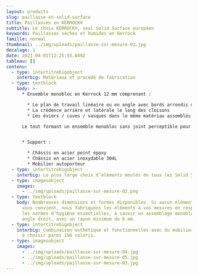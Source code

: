 ```yaml
---
layout: produits
slug: paillasse-en-solid-surface
title: Paillasses en KERROCK®
subtitle: Le choix KERROCK®, seul Solid Surface européen
keywords: Paillasses sèches et humides en Kerrock
famille: normal
thumbnail: ../img/uploads/paillasse-sur-mesure-01.jpg
decalage: 1
date: 2021-04-01T12:25:55.049Z
tableau: []
contenu:
  - type: intertitrebigobject
    interbig: Matériaux et procédé de fabrication
  - type: textblock
    body: >-
      * Ensemble monobloc en Kerrock 12 mm comprenant :

        * Le plan de travail linéaire ou en angle avec bords arrondis ou droits
        * La crédence arrière et latérale le long des cloisons
        * Les éviers / cuves / vasques dans le même matériau assemblés par polymérisation

      Le tout formant un ensemble monobloc sans joint perceptible pour des environnements exigeants.


      * Support :  

        * Châssis en acier peint époxy
        * Châssis en acier inoxydable 304L
        * Mobilier autoporteur
  - type: intertitrebigobject
    interbig: Le plus large choix d’éléments moulés de tous les Solid Surface existants
  - type: imagesobject
    images:
      - ../img/uploads/paillasse-sur-mesure-02.png
  - type: textblock
    body: Nombreuses dimensions et formes disponibles. Si aucun élément standard ne
      vous convient, nous fabriquons les éléments à vos mesures en respectant
      les normes d’hygiène essentielles, à savoir un assemblage monobloc sans
      angle droit, avec un rayon minimum de 6 mm.
  - type: intertitrebigobject
    interbig: Combinaison esthétique et fonctionnelles avec du mobilier en stratifié
      à choisir parmi 156 coloris.
  - type: imagesobject
    images:
      - ../img/uploads/paillasse-sur-mesure-04.jpg
      - ../img/uploads/paillasse-sur-mesure-05.jpg
      - ../img/uploads/paillasse-sur-mesure-03.jpg
---
```

